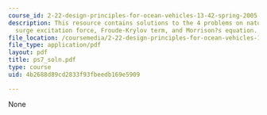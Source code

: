 ```yaml
---
course_id: 2-22-design-principles-for-ocean-vehicles-13-42-spring-2005
description: This resource contains solutions to the 4 problems on natural frequency,
  surge excitation force, Froude-Krylov term, and Morrison?s equation.
file_location: /coursemedia/2-22-design-principles-for-ocean-vehicles-13-42-spring-2005/4b2688d89cd2833f93fbeedb169e5909_ps7_soln.pdf
file_type: application/pdf
layout: pdf
title: ps7_soln.pdf
type: course
uid: 4b2688d89cd2833f93fbeedb169e5909

---
```

None
